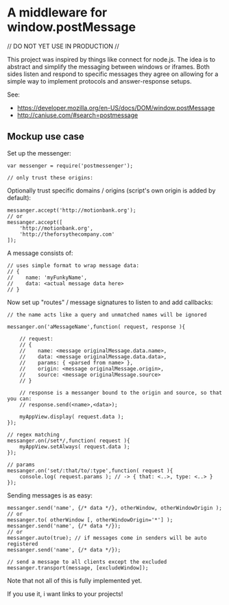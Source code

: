 A middleware for window.postMessage
============================================================

// DO NOT YET USE IN PRODUCTION //

This project was inspired by things like connect for node.js. The idea is to abstract and simplify the messaging between windows or iframes. Both sides listen and respond to specific messages they agree on allowing for a simple way to implement protocols and answer-response setups.

See: 
- https://developer.mozilla.org/en-US/docs/DOM/window.postMessage
- http://caniuse.com/#search=postmessage

## Mockup use case ##

Set up the messenger:

	var messenger = require('postmessenger');

	// only trust these origins:

Optionally trust specific domains / origins (script's own origin is added by default):

	messanger.accept('http://motionbank.org');
	// or
	messanger.accept([
		'http://motionbank.org', 
		'http://theforsythecompany.com'
	]);

A message consists of:

	// uses simple format to wrap message data:
	// {
	//    name: 'myFunkyName',
	//	  data: <actual message data here>
	// }

Now set up "routes" / message signatures to listen to and add callbacks:

	// the name acts like a query and unmatched names will be ignored

	messanger.on('aMessageName',function( request, response ){

		// request:
		// {
		//    name: <message originalMessage.data.name>,
		//    data: <message originalMessage.data.data>,
		//    params: { <parsed from name> },
		//    origin: <message originalMessage.origin>,
		//    source: <message originalMessage.source>
		// }

		// response is a messanger bound to the origin and source, so that you can:
		// response.send(<name>,<data>);

		myAppView.display( request.data );
	});	

	// regex matching
	messanger.on(/set*/,function( request ){
		myAppView.setAlways( request.data );
	});

	// params
	messanger.on('set/:that/to/:type',function( request ){
		console.log( request.params ); // -> { that: <..>, type: <..> }
	});

Sending messages is as easy:

	messanger.send('name', {/* data */}, otherWindow, otherWindowOrigin );
	// or
	messanger.to( otherWindow [, otherWindowOrigin='*'] );
	messanger.send('name', {/* data */});
	// or
	messanger.auto(true); // if messages come in senders will be auto registered
	messanger.send('name', {/* data */});

	// send a message to all clients except the excluded
	messanger.transport(message, [excludeWindow]);

Note that not all of this is fully implemented yet.

If you use it, i want links to your projects!

